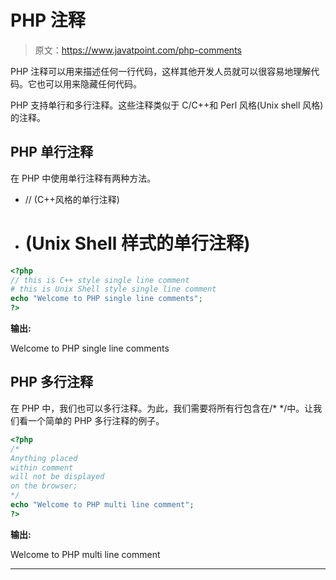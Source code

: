 # PHP 注释

> 原文：<https://www.javatpoint.com/php-comments>

PHP 注释可以用来描述任何一行代码，这样其他开发人员就可以很容易地理解代码。它也可以用来隐藏任何代码。

PHP 支持单行和多行注释。这些注释类似于 C/C++和 Perl 风格(Unix shell 风格)的注释。

## PHP 单行注释

在 PHP 中使用单行注释有两种方法。

*   // (C++风格的单行注释)
*   # (Unix Shell 样式的单行注释)

```php
<?php
// this is C++ style single line comment
# this is Unix Shell style single line comment
echo "Welcome to PHP single line comments";
?>

```

**输出:**

Welcome to PHP single line comments

## PHP 多行注释

在 PHP 中，我们也可以多行注释。为此，我们需要将所有行包含在/* */中。让我们看一个简单的 PHP 多行注释的例子。

```php
<?php
/*
Anything placed
within comment
will not be displayed
on the browser;
*/
echo "Welcome to PHP multi line comment";
?>

```

**输出:**

Welcome to PHP multi line comment

* * *